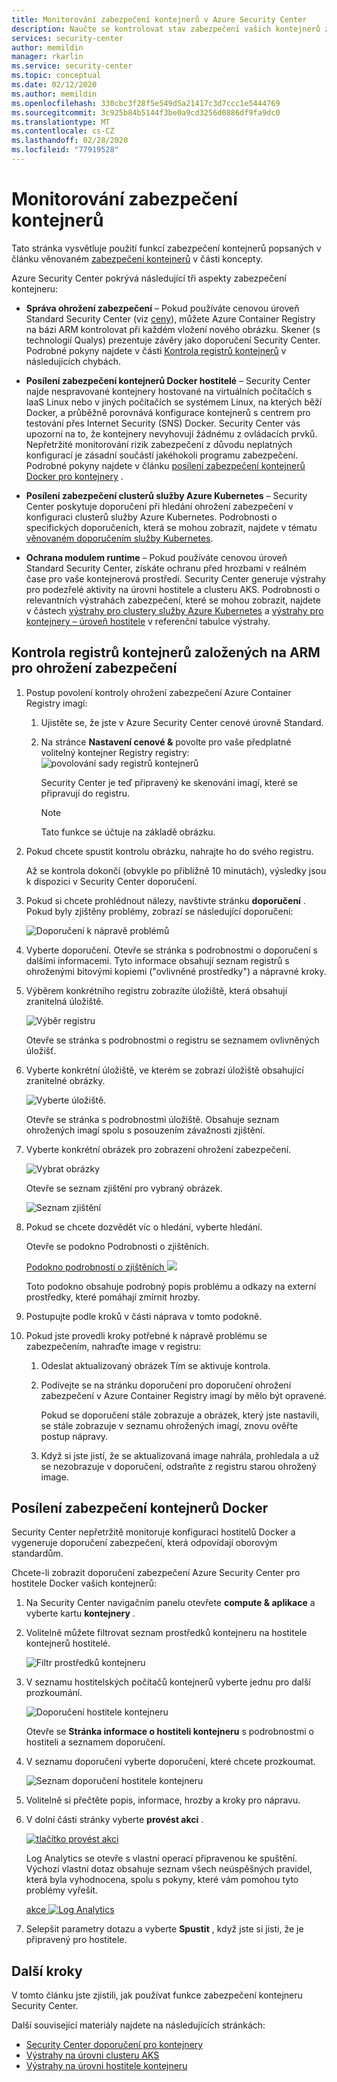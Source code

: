 ```yaml
---
title: Monitorování zabezpečení kontejnerů v Azure Security Center
description: Naučte se kontrolovat stav zabezpečení vašich kontejnerů z Azure Security Center
services: security-center
author: memildin
manager: rkarlin
ms.service: security-center
ms.topic: conceptual
ms.date: 02/12/2020
ms.author: memildin
ms.openlocfilehash: 330cbc3f28f5e549d5a21417c3d7ccc1e5444769
ms.sourcegitcommit: 3c925b84b5144f3be0a9cd3256d0886df9fa9dc0
ms.translationtype: MT
ms.contentlocale: cs-CZ
ms.lasthandoff: 02/28/2020
ms.locfileid: "77919528"
---
```

# <a name="monitoring-the-security-of-your-containers"></a>Monitorování zabezpečení kontejnerů

Tato stránka vysvětluje použití funkcí zabezpečení kontejnerů popsaných v článku věnovaném [zabezpečení kontejnerů](container-security.md) v části koncepty.

Azure Security Center pokrývá následující tři aspekty zabezpečení kontejneru:

- **Správa ohrožení zabezpečení** – Pokud používáte cenovou úroveň Standard Security Center (viz [ceny](/azure/security-center/security-center-pricing)), můžete Azure Container Registry na bázi ARM kontrolovat při každém vložení nového obrázku. Skener (s technologií Qualys) prezentuje závěry jako doporučení Security Center.
    Podrobné pokyny najdete v části [Kontrola registrů kontejnerů](#scanning-your-arm-based-container-registries-for-vulnerabilities) v následujících chybách.

- **Posílení zabezpečení kontejnerů Docker hostitelé** – Security Center najde nespravované kontejnery hostované na virtuálních počítačích s IaaS Linux nebo v jiných počítačích se systémem Linux, na kterých běží Docker, a průběžně porovnává konfigurace kontejnerů s centrem pro testování přes Internet Security (SNS) Docker. Security Center vás upozorní na to, že kontejnery nevyhovují žádnému z ovládacích prvků. Nepřetržité monitorování rizik zabezpečení z důvodu neplatných konfigurací je zásadní součástí jakéhokoli programu zabezpečení. 
    Podrobné pokyny najdete v článku [posílení zabezpečení kontejnerů Docker pro kontejnery](#hardening-your-containers-docker-hosts) .

- **Posílení zabezpečení clusterů služby Azure Kubernetes** – Security Center poskytuje doporučení při hledání ohrožení zabezpečení v konfiguraci clusterů služby Azure Kubernetes. Podrobnosti o specifických doporučeních, která se mohou zobrazit, najdete v tématu [věnovaném doporučením služby Kubernetes](recommendations-reference.md#recs-containers).

- **Ochrana modulem runtime** – Pokud používáte cenovou úroveň Standard Security Center, získáte ochranu před hrozbami v reálném čase pro vaše kontejnerová prostředí. Security Center generuje výstrahy pro podezřelé aktivity na úrovni hostitele a clusteru AKS. Podrobnosti o relevantních výstrahách zabezpečení, které se mohou zobrazit, najdete v částech [výstrahy pro clustery služby Azure Kubernetes](alerts-reference.md#alerts-akscluster) a [výstrahy pro kontejnery – úroveň hostitele](alerts-reference.md#alerts-containerhost) v referenční tabulce výstrahy.

## <a name="scanning-your-arm-based-container-registries-for-vulnerabilities"></a>Kontrola registrů kontejnerů založených na ARM pro ohrožení zabezpečení 

1. Postup povolení kontroly ohrožení zabezpečení Azure Container Registry imagí:

    1. Ujistěte se, že jste v Azure Security Center cenové úrovně Standard.

    1. Na stránce **Nastavení cenové &** povolte pro vaše předplatné volitelný kontejner Registry registry: ![povolování sady registrů kontejnerů](media/monitor-container-security/enabling-container-registries-bundle.png)

        Security Center je teď připravený ke skenování imagí, které se připravují do registru. 

        >[!NOTE]
        >Tato funkce se účtuje na základě obrázku.


1. Pokud chcete spustit kontrolu obrázku, nahrajte ho do svého registru. 

    Až se kontrola dokončí (obvykle po přibližně 10 minutách), výsledky jsou k dispozici v Security Center doporučení.
    

1. Pokud si chcete prohlédnout nálezy, navštivte stránku **doporučení** . Pokud byly zjištěny problémy, zobrazí se následující doporučení:

    ![Doporučení k nápravě problémů ](media/monitor-container-security/acr-finding.png)


1. Vyberte doporučení. 
    Otevře se stránka s podrobnostmi o doporučení s dalšími informacemi. Tyto informace obsahují seznam registrů s ohroženými bitovými kopiemi ("ovlivněné prostředky") a nápravné kroky. 

1. Výběrem konkrétního registru zobrazíte úložiště, která obsahují zranitelná úložiště.

    ![Výběr registru](media/monitor-container-security/acr-finding-select-registry.png)

    Otevře se stránka s podrobnostmi o registru se seznamem ovlivněných úložišť.

1. Vyberte konkrétní úložiště, ve kterém se zobrazí úložiště obsahující zranitelné obrázky.

    ![Vyberte úložiště.](media/monitor-container-security/acr-finding-select-repository.png)

    Otevře se stránka s podrobnostmi úložiště. Obsahuje seznam ohrožených imagí spolu s posouzením závažnosti zjištění.

1. Vyberte konkrétní obrázek pro zobrazení ohrožení zabezpečení.

    ![Vybrat obrázky](media/monitor-container-security/acr-finding-select-image.png)

    Otevře se seznam zjištění pro vybraný obrázek.

    ![Seznam zjištění](media/monitor-container-security/acr-findings.png)

1. Pokud se chcete dozvědět víc o hledání, vyberte hledání. 

    Otevře se podokno Podrobnosti o zjištěních.

    [Podokno podrobností o zjištěních ![](media/monitor-container-security/acr-finding-details-pane.png)](media/monitor-container-security/acr-finding-details-pane.png#lightbox)

    Toto podokno obsahuje podrobný popis problému a odkazy na externí prostředky, které pomáhají zmírnit hrozby.

1. Postupujte podle kroků v části náprava v tomto podokně.

1. Pokud jste provedli kroky potřebné k nápravě problému se zabezpečením, nahraďte image v registru:

    1. Odeslat aktualizovaný obrázek Tím se aktivuje kontrola. 
    
    1. Podívejte se na stránku doporučení pro doporučení ohrožení zabezpečení v Azure Container Registry imagí by mělo být opravené. 
    
        Pokud se doporučení stále zobrazuje a obrázek, který jste nastavili, se stále zobrazuje v seznamu ohrožených imagí, znovu ověřte postup nápravy.

    1. Když si jste jistí, že se aktualizovaná image nahrála, prohledala a už se nezobrazuje v doporučení, odstraňte z registru starou ohrožený image.


## <a name="hardening-your-containers-docker-hosts"></a>Posílení zabezpečení kontejnerů Docker

Security Center nepřetržitě monitoruje konfiguraci hostitelů Docker a vygeneruje doporučení zabezpečení, která odpovídají oborovým standardům.

Chcete-li zobrazit doporučení zabezpečení Azure Security Center pro hostitele Docker vašich kontejnerů:

1. Na Security Center navigačním panelu otevřete **compute & aplikace** a vyberte kartu **kontejnery** .

1. Volitelně můžete filtrovat seznam prostředků kontejneru na hostitele kontejnerů hostitelé.

    ![Filtr prostředků kontejneru](media/monitor-container-security/container-resources-filter.png)

1. V seznamu hostitelských počítačů kontejnerů vyberte jednu pro další prozkoumání.

    ![Doporučení hostitele kontejneru](media/monitor-container-security/container-resources-filtered-to-hosts.png)

    Otevře se **Stránka informace o hostiteli kontejneru** s podrobnostmi o hostiteli a seznamem doporučení.

1. V seznamu doporučení vyberte doporučení, které chcete prozkoumat.

    ![Seznam doporučení hostitele kontejneru](media/monitor-container-security/container-host-rec.png)

1. Volitelně si přečtěte popis, informace, hrozby a kroky pro nápravu. 

1. V dolní části stránky vyberte **provést akci** .

    [![tlačítko provést akci](media/monitor-container-security/host-security-take-action-button.png)](media/monitor-container-security/host-security-take-action.png#lightbox)

    Log Analytics se otevře s vlastní operací připravenou ke spuštění. Výchozí vlastní dotaz obsahuje seznam všech neúspěšných pravidel, která byla vyhodnocena, spolu s pokyny, které vám pomohou tyto problémy vyřešit.

    [akce ![Log Analytics](media/monitor-container-security/log-analytics-for-action-small.png)](media/monitor-container-security/log-analytics-for-action.png#lightbox)

1. Selepšit parametry dotazu a vyberte **Spustit** , když jste si jisti, že je připravený pro hostitele. 



## <a name="next-steps"></a>Další kroky

V tomto článku jste zjistili, jak používat funkce zabezpečení kontejneru Security Center. 

Další související materiály najdete na následujících stránkách: 

- [Security Center doporučení pro kontejnery](recommendations-reference.md#recs-containers)
- [Výstrahy na úrovni clusteru AKS](alerts-reference.md#alerts-akscluster)
- [Výstrahy na úrovni hostitele kontejneru](alerts-reference.md#alerts-containerhost)
